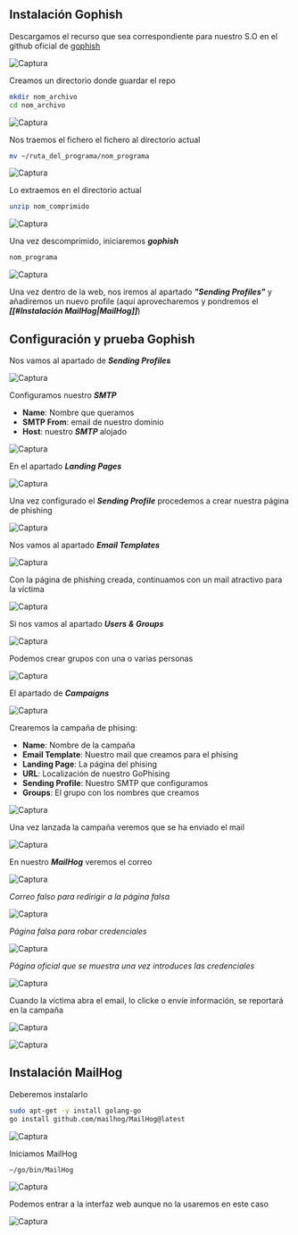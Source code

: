 

## Instalación Gophish


Descargamos el recurso que sea correspondiente para nuestro S.O en el github oficial de [gophish](https://github.com/gophish/gophish/releases)

![Captura](<img/Pasted image 20251029224349.png>)


Creamos un directorio donde guardar el repo

```bash
mkdir nom_archivo
cd nom_archivo
```


![Captura](<img/Pasted image 20251029224832.png>)


Nos traemos el fichero el fichero al directorio actual

```bash
mv ~/ruta_del_programa/nom_programa
```

![Captura](<img/Pasted image 20251029225246.png>)


Lo extraemos en el directorio actual

```bash
unzip nom_comprimido
```

![Captura](<img/Pasted image 20251029225651.png>)


Una vez descomprimido, iniciaremos ***gophish***

```bash
nom_programa
```


![Captura](<img/Pasted image 20251029230326.png>)


Una vez dentro de la web, nos iremos al apartado ***"Sending Profiles"*** y añadiremos un nuevo profile (aquí aprovecharemos y pondremos el ***[[#Instalación MailHog|MailHog]]***)


## Configuración y prueba Gophish


Nos vamos al apartado de ***Sending Profiles***

![Captura](<img/Pasted image 20251029235528.png>)

Configuramos nuestro ***SMTP***

- **Name**: Nombre que queramos
- **SMTP From**: email de nuestro dominio
- **Host**: nuestro ***SMTP*** alojado


![Captura](<img/Pasted image 20251029235513.png>)



En el apartado ***Landing Pages***


![Captura](<img/Pasted image 20251029235359.png>)

Una vez configurado el ***Sending Profile*** procedemos a crear nuestra página de phishing

![Captura](<img/Pasted image 20251029235411.png>)



Nos vamos al apartado ***Email Templates***

![Captura](<img/Pasted image 20251030001314.png>)


Con la página de phishing creada, continuamos con un mail atractivo para la víctima


![Captura](<img/Pasted image 20251030001330.png>)


Si nos vamos al apartado ***Users & Groups***

![Captura](<img/Pasted image 20251030002231.png>)

Podemos crear grupos con una o varias personas

![Captura](<img/Pasted image 20251030002216.png>)


El apartado de ***Campaigns***

![Captura](<img/Pasted image 20251030002642.png>)

Crearemos la campaña de phising:

- **Name**: Nombre de la campaña
- **Email Template**: Nuestro mail que creamos para el phising
- **Landing Page**: La página del phising
- **URL**: Localización de nuestro GoPhising
- **Sending Profile**: Nuestro SMTP que configuramos
- **Groups**: El grupo con los nombres que creamos


![Captura](<img/Pasted image 20251030002722.png>)


Una vez lanzada la campaña veremos que se ha enviado el mail

![Captura](<img/Pasted image 20251030003502.png>)

En nuestro ***MailHog*** veremos el correo

![Captura](<img/Pasted image 20251030003534.png>)


*Correo falso para redirigir a la página falsa*

![Captura](<img/Pasted image 20251030003550.png>)

*Página falsa para robar credenciales*

![Captura](<img/Pasted image 20251030004739.png>)


*Página oficial que se muestra una vez introduces las credenciales*

![Captura](<img/Pasted image 20251030005045.png>)


Cuando la víctima abra el email, lo clicke o envíe información, se reportará en la campaña

![Captura](<img/Pasted image 20251030010859.png>)


![Captura](<img/Pasted image 20251030010918.png>)



## Instalación MailHog


Deberemos instalarlo

```bash
sudo apt-get -y install golang-go
go install github.com/mailhog/MailHog@latest
```

![Captura](<img/Pasted image 20251029231537.png]]>)

Iniciamos MailHog

```bash
~/go/bin/MailHog
```


![Captura](<img/Pasted image 20251029233922.png>)


Podemos entrar a la interfaz web aunque no la usaremos en este caso


![Captura](<img/Pasted image 20251029234612.png>)


